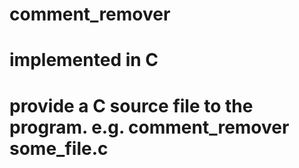 # comment_remover
# implemented in C
# provide a C source file to the program. e.g. comment_remover some_file.c

